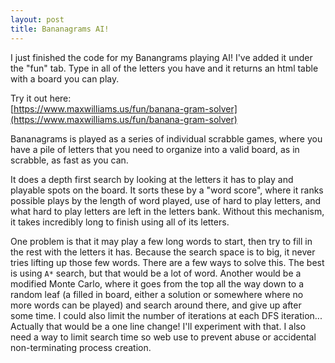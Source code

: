 ```yaml
---
layout: post
title: Bananagrams AI!
---
```


I just finished the code for my Banangrams playing AI! I've added it under the "fun" tab.
Type in all of the letters you have and it returns an html table with a board you can play.

Try it out here:
<br>
[https://www.maxwilliams.us/fun/banana-gram-solver](https://www.maxwilliams.us/fun/banana-gram-solver)


Bananagrams is played as a series of individual scrabble games, where you have a pile of letters
that you need to organize into a valid board, as in scrabble, as fast as you can.

It does a depth first search by looking at the letters it has to play and playable spots on the
board. It sorts these by a "word score", where it ranks possible plays by the length of word played,
use of hard to play letters, and what hard to play letters are left in the letters bank. Without
this mechanism, it takes incredibly long to finish using all of its letters.

One problem is that it may play a few long words to start, then try to fill in the rest with the
letters it has. Because the search space is to big, it never tries lifting up those few words. There
are a few ways to solve this. The best is using `A*` search, but that would be a lot of word.
Another would be a modified Monte Carlo, where it goes from the top all the way down to a random
leaf (a filled in board, either a solution or somewhere where no more words can be played) and
search around there, and give up after some time. I could also limit the number of iterations at each
DFS iteration... Actually that would be a one line change! I'll experiment with that. I also need a
way to limit search time so web use to prevent abuse or accidental non-terminating process creation.
